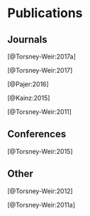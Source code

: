 
# Publications

## Journals

[@Torsney-Weir:2017a]

[@Torsney-Weir:2017]

[@Pajer:2016]

[@Kainz:2015]

[@Torsney-Weir:2011]

## Conferences

[@Torsney-Weir:2015]

## Other

[@Torsney-Weir:2012]

[@Torsney-Weir:2011a]


